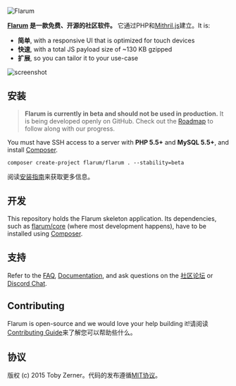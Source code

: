 ![Flarum](https://flarum.org/img/logo.png)

**[Flarum](https://flarum.org/) 是一款免费、开源的社区软件。** 它通过PHP和[Mithril.js](https://mithril.js.org/)建立。It is:

* **简单**, with a responsive UI that is optimized for touch devices
* **快速**, with a total JS payload size of ~130 KB gzipped
* **扩展**, so you can tailor it to your use-case

![screenshot](https://flarum.org/img/screenshot.png)

## 安装

> **Flarum is currently in beta and should not be used in production.** It is being developed openly on GitHub. Check out the [Roadmap](https://flarum.org/roadmap/) to follow along with our progress.

You must have SSH access to a server with **PHP 5.5+** and **MySQL 5.5+**, and install [Composer](https://getcomposer.org/).

```
composer create-project flarum/flarum . --stability=beta
```

阅读[安装指南](https://ltdsa.github.io/flarum/installation.html)来获取更多信息。

## 开发

This repository holds the Flarum skeleton application.
Its dependencies, such as [flarum/core](https://github.com/flarum/core) (where most development happens), have to be installed using [Composer](https://getcomposer.org/).

## 支持

Refer to the [FAQ](https://flarum.org/docs/faq/), [Documentation](https://flarum.org/docs/), and ask questions on the [社区论坛](https://discuss.flarum.org/) or [Discord Chat](https://flarum.org/discord/).

## Contributing

Flarum is open-source and we would love your help building it!请阅读[Contributing Guide](https://github.com/flarum/flarum/blob/master/CONTRIBUTING.md)来了解您可以帮助些什么。
## 协议

版权 (c) 2015 Toby Zerner。代码的发布遵循[MIT协议](https://github.com/flarum/flarum/blob/master/LICENSE)。
